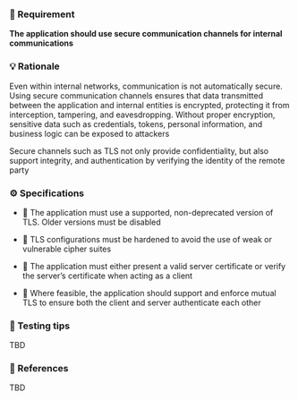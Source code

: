 ### 📌 Requirement
**The application should use secure communication channels for internal communications**


### 💡 Rationale 

Even within internal networks, communication is not automatically secure. Using secure communication channels ensures that data transmitted between the application and internal entities is encrypted, protecting it from interception, tampering, and eavesdropping. Without proper encryption, sensitive data such as credentials, tokens, personal information, and business logic can be exposed to attackers

Secure channels such as TLS not only provide confidentiality, but also support integrity, and authentication by verifying the identity of the remote party


### ⚙️ Specifications 

- 📘 The application must use a supported, non-deprecated version of TLS. Older versions must be disabled

- 📘 TLS configurations must be hardened to avoid the use of weak or vulnerable cipher suites

- 📘 The application must either present a valid server certificate or verify the server’s certificate when acting as a client

- 📘 Where feasible, the application should support and enforce mutual TLS to ensure both the client and server authenticate each other  


### 🧪 Testing tips 
TBD


### 🔗 References 
TBD
